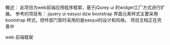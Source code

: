 概述：
 此项目为web前端应用程序框架，基于jQurey ui 的widget工厂方式进行扩展。
 参考的项目有：
          jquery ui
          easyui
          dzw
          bootstrap 
  界面元素样式主要采用bootstrap 样式。控件部门暂时采用的是easyui的设计和风格。
  项目文档正在完善中

web 前端框架
